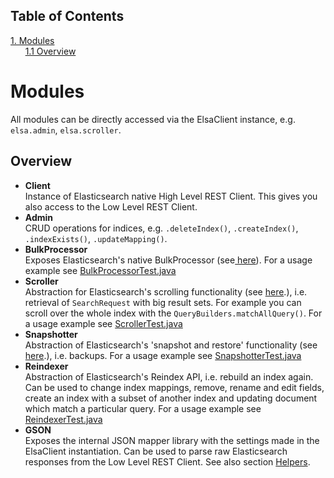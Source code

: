 ## Table of Contents
[1. Modules](#modules)<br>
&nbsp;&nbsp;&nbsp;&nbsp;&nbsp;&nbsp;[1.1 Overview](#overview)<br>
# Modules

All modules can be directly accessed via the ElsaClient instance, e.g. `elsa.admin`, `elsa.scroller`.

## Overview

* **Client**<br>
Instance of Elasticsearch native High Level REST Client. This gives you also access to the Low Level REST Client.
* **Admin**<br>
CRUD operations for indices, e.g. `.deleteIndex()`, `.createIndex()`, `.indexExists()`, `.updateMapping()`.
* **BulkProcessor**<br>
Exposes Elasticsearch's native BulkProcessor (see[ here](https://www.elastic.co/guide/en/elasticsearch/client/java-api/current/java-docs-bulk-processor.html)). For a usage example see [BulkProcessorTest.java](/src/test/java/bulkprocessor/BulkProcessorTest.java)
* **Scroller**<br>
Abstraction for Elasticsearch's scrolling functionality (see [ here](https://www.elastic.co/guide/en/elasticsearch/reference/current/search-request-scroll.html).), i.e. retrieval of `SearchRequest` with big result sets. For example you can scroll over the whole index with the `QueryBuilders.matchAllQuery()`. For a usage example see [ScrollerTest.java](/src/test/java/scroller/ScrollerTest.java)
* **Snapshotter**<br>
Abstraction of Elasticsearch's 'snapshot and restore' functionality (see [ here](https://www.elastic.co/guide/en/elasticsearch/reference/current/modules-snapshots.html).), i.e. backups. For a usage example see [SnapshotterTest.java](/src/test/java/snapshotter/SnapshotterTest.java)
* **Reindexer**<br>
Abstraction of Elasticsearch's Reindex API, i.e. rebuild an index again. Can be used to change index mappings,  remove, rename and edit fields, create an index with a subset of another index and updating document which match a particular query. For a usage example see [ReindexerTest.java](/src/test/java/reindexer/ReindexerTest.java)
* **GSON**<br>
Exposes the internal JSON mapper library with the settings made in the ElsaClient instantiation. Can be used to parse raw Elasticsearch responses from the Low Level REST Client. See also section [Helpers](/madog/Helpers/readme.md).


